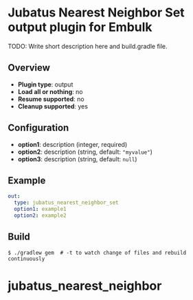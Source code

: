 # Jubatus Nearest Neighbor Set output plugin for Embulk

TODO: Write short description here and build.gradle file.

## Overview

* **Plugin type**: output
* **Load all or nothing**: no
* **Resume supported**: no
* **Cleanup supported**: yes

## Configuration

- **option1**: description (integer, required)
- **option2**: description (string, default: `"myvalue"`)
- **option3**: description (string, default: `null`)

## Example

```yaml
out:
  type: jubatus_nearest_neighbor_set
  option1: example1
  option2: example2
```


## Build

```
$ ./gradlew gem  # -t to watch change of files and rebuild continuously
```
# jubatus_nearest_neighbor
